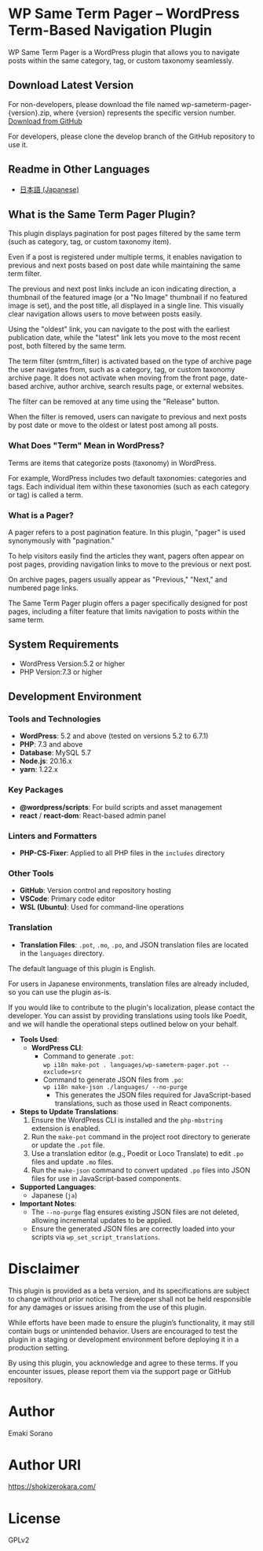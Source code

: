 # WP Same Term Pager – WordPress Term-Based Navigation Plugin
WP Same Term Pager is a WordPress plugin that allows you to navigate posts within the same category, tag, or custom taxonomy seamlessly.

## Download Latest Version
For non-developers, please download the file named wp-sameterm-pager-{version}.zip, where {version} represents the specific version number.
[Download from GitHub](https://github.com/sorano-emaki/wp-sameterm-pager/releases/latest)

For developers, please clone the develop branch of the GitHub repository to use it.

## Readme in Other Languages

- [日本語 (Japanese)](README.ja.md)

## What is the Same Term Pager Plugin?
This plugin displays pagination for post pages filtered by the same term (such as category, tag, or custom taxonomy item).

Even if a post is registered under multiple terms, it enables navigation to previous and next posts based on post date while maintaining the same term filter.

The previous and next post links include an icon indicating direction, a thumbnail of the featured image (or a "No Image" thumbnail if no featured image is set), and the post title, all displayed in a single line. This visually clear navigation allows users to move between posts easily.

Using the "oldest" link, you can navigate to the post with the earliest publication date, while the "latest" link lets you move to the most recent post, both filtered by the same term.

The term filter (smtrm_filter) is activated based on the type of archive page the user navigates from, such as a category, tag, or custom taxonomy archive page. It does not activate when moving from the front page, date-based archive, author archive, search results page, or external websites.

The filter can be removed at any time using the "Release" button.

When the filter is removed, users can navigate to previous and next posts by post date or move to the oldest or latest post among all posts.

### What Does "Term" Mean in WordPress?
Terms are items that categorize posts (taxonomy) in WordPress.

For example, WordPress includes two default taxonomies: categories and tags. Each individual item within these taxonomies (such as each category or tag) is called a term.

### What is a Pager?
A pager refers to a post pagination feature. In this plugin, "pager" is used synonymously with "pagination."

To help visitors easily find the articles they want, pagers often appear on post pages, providing navigation links to move to the previous or next post.

On archive pages, pagers usually appear as "Previous," "Next," and numbered page links.

The Same Term Pager plugin offers a pager specifically designed for post pages, including a filter feature that limits navigation to posts within the same term.


## System Requirements
- WordPress Version:5.2 or higher
- PHP Version:7.3 or higher

## Development Environment

### Tools and Technologies
- **WordPress**: 5.2 and above (tested on versions 5.2 to 6.7.1)
- **PHP**: 7.3 and above
- **Database**: MySQL 5.7
- **Node.js**: 20.16.x
- **yarn**: 1.22.x

### Key Packages
- **@wordpress/scripts**: For build scripts and asset management
- **react** / **react-dom**: React-based admin panel

### Linters and Formatters
- **PHP-CS-Fixer**: Applied to all PHP files in the `includes` directory

### Other Tools
- **GitHub**: Version control and repository hosting
- **VSCode**: Primary code editor
- **WSL (Ubuntu)**: Used for command-line operations

### Translation

- **Translation Files**: `.pot`, `.mo`, `.po`, and JSON translation files are located in the `languages` directory.

The default language of this plugin is English.

For users in Japanese environments, translation files are already included, so you can use the plugin as-is.

If you would like to contribute to the plugin's localization, please contact the developer. You can assist by providing translations using tools like Poedit, and we will handle the operational steps outlined below on your behalf.

- **Tools Used**:
  - **WordPress CLI**:
    - Command to generate `.pot`:  
      `wp i18n make-pot . languages/wp-sameterm-pager.pot --exclude=src`
    - Command to generate JSON files from `.po`:  
      `wp i18n make-json ./languages/ --no-purge`
        - This generates the JSON files required for JavaScript-based translations, such as those used in React components.
- **Steps to Update Translations**:
  1. Ensure the WordPress CLI is installed and the `php-mbstring` extension is enabled.
  2. Run the `make-pot` command in the project root directory to generate or update the `.pot` file.
  3. Use a translation editor (e.g., Poedit or Loco Translate) to edit `.po` files and update `.mo` files.
  4. Run the `make-json` command to convert updated `.po` files into JSON files for use in JavaScript-based components.
- **Supported Languages**:
  - Japanese (`ja`)
- **Important Notes**:
  - The `--no-purge` flag ensures existing JSON files are not deleted, allowing incremental updates to be applied.
  - Ensure the generated JSON files are correctly loaded into your scripts via `wp_set_script_translations`.

# Disclaimer
This plugin is provided as a beta version, and its specifications are subject to change without prior notice. The developer shall not be held responsible for any damages or issues arising from the use of this plugin.

While efforts have been made to ensure the plugin’s functionality, it may still contain bugs or unintended behavior. Users are encouraged to test the plugin in a staging or development environment before deploying it in a production setting.

By using this plugin, you acknowledge and agree to these terms. If you encounter issues, please report them via the support page or GitHub repository.

# Author
Emaki Sorano

# Author URI
https://shokizerokara.com/

# License
GPLv2
